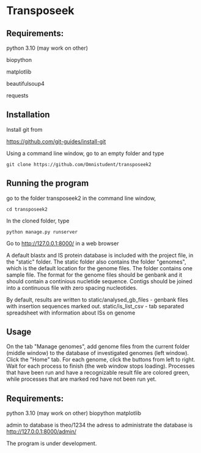 # Transposeek

## Requirements:
python 3.10 (may work on other)

biopython

matplotlib

beautifulsoup4

requests


## Installation

Install git from

https://github.com/git-guides/install-git

Using a command line window, go to an empty folder and type
```
git clone https://github.com/Omnistudent/transposeek2
```

## Running the program

go to the folder transposeek2 in the command line window,
```
cd transposeek2
```

In the cloned folder, type
```
python manage.py runserver
```

Go to http://127.0.0.1:8000/ in a web browser

A default blastx and IS protein database is included with the project file, in the "static" folder.
The static folder also contains the folder "genomes", which is the default location for the genome files. The folder contains one sample file.
The format for the genome files should be genbank and it should contain a continious nucletide sequence. Contigs should be joined into a continuous file with zero spacing nucleotides.

By default, results are written to 
static/analysed_gb_files    - genbank files with insertion sequences marked out.
static/is_list_csv          - tab separated spreadsheet with information about ISs on genome

## Usage

On the tab "Manage genomes", add genome files from the current folder (middle window) to the database of investigated genomes (left window).
Click the "Home" tab.
For each genome, click the buttons from left to right. Wait for each process to finish (the web window stops loading).
Processes that have been run and have a recognizable result file are colored green, while processes that are marked red have not been run yet.

## Requirements:
python 3.10 (may work on other)
biopython
matplotlib

admin to database is theo/1234
the adress to administrate the database is http://127.0.0.1:8000/admin/

The program is under development.
